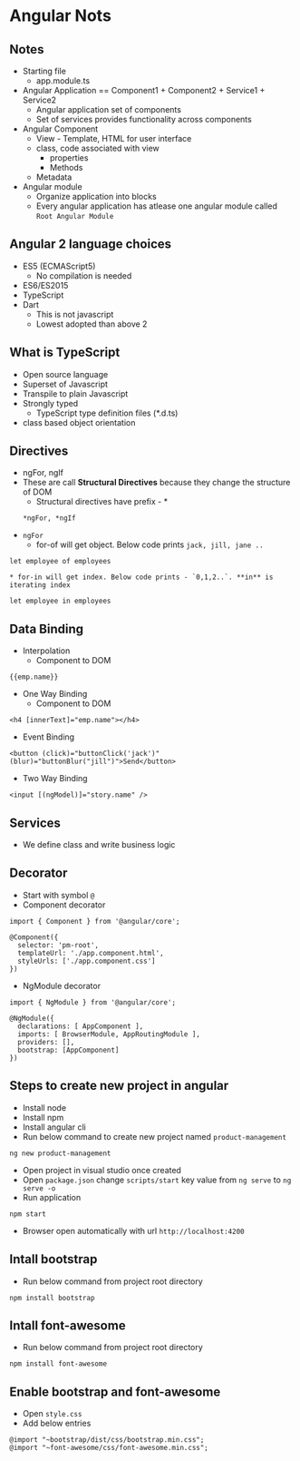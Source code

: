# Angular Nots

## Notes
* Starting file
    * app.module.ts
* Angular Application == Component1 + Component2 + Service1 + Service2
	* Angular application set of components
	* Set of services provides functionality across components
* Angular Component
	* View - Template, HTML for user interface
	* class, code associated with view
		* properties
		* Methods
	* Metadata
* Angular module
	* Organize application into blocks
	* Every angular application has atlease one angular module called `Root Angular Module`

## Angular 2 language choices
* ES5 (ECMAScript5)
    * No compilation is needed
* ES6/ES2015
* TypeScript
* Dart
    * This is not javascript
    * Lowest adopted than above 2

## What is TypeScript
* Open source language
* Superset of Javascript
* Transpile to plain Javascript
* Strongly typed
	* TypeScript type definition files (*.d.ts)
* class based object orientation

## Directives
* ngFor, ngIf
* These are call **Structural Directives** because they change the structure of DOM
    * Structural directives have prefix - *
    ```
    *ngFor, *ngIf
    ```
* `ngFor`
	* for-of will get object. Below code prints `jack, jill, jane ..`
```
let employee of employees
```
	* for-in will get index. Below code prints - `0,1,2..`. **in** is iterating index
```
let employee in employees
```

## Data Binding
* Interpolation
    * Component to DOM
```
{{emp.name}}
```
* One Way Binding
    * Component to DOM
```
<h4 [innerText]="emp.name"></h4>
```
* Event Binding
```
<button (click)="buttonClick('jack')" (blur)="buttonBlur("jill")">Send</button>
```
* Two Way Binding
```
<input [(ngModel)]="story.name" />
```

## Services
* We define class and write business logic

## Decorator
* Start with symbol `@`
* Component decorator
```
import { Component } from '@angular/core';

@Component({
  selector: 'pm-root',
  templateUrl: './app.component.html',
  styleUrls: ['./app.component.css']
})
```
* NgModule decorator
```
import { NgModule } from '@angular/core';

@NgModule({
  declarations: [ AppComponent ],
  imports: [ BrowserModule, AppRoutingModule ],
  providers: [],
  bootstrap: [AppComponent]
})
```

## Steps to create new project in angular
* Install node
* Install npm
* Install angular cli
* Run below command to create new project named `product-management`
```
ng new product-management
```
* Open project in visual studio once created
* Open `package.json` change `scripts/start` key value from `ng serve` to `ng serve -o`
* Run application
```
npm start
```
* Browser open automatically with url `http://localhost:4200`

## Intall bootstrap
* Run below command from project root directory
```
npm install bootstrap
```

## Intall font-awesome
* Run below command from project root directory
```
npm install font-awesome
```

## Enable bootstrap and font-awesome
* Open `style.css`
* Add below entries
```
@import "~bootstrap/dist/css/bootstrap.min.css";
@import "~font-awesome/css/font-awesome.min.css";
```